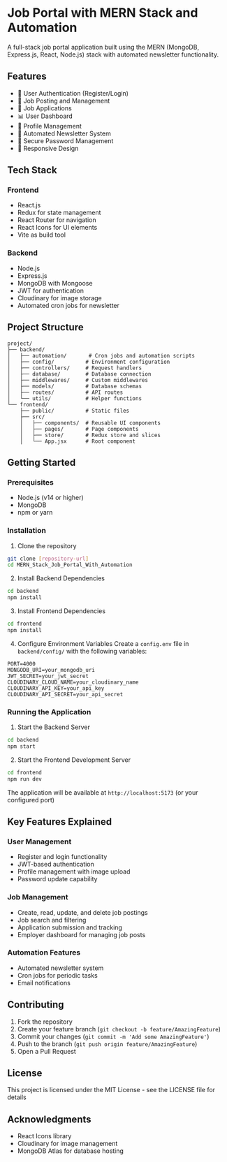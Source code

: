 # Job Portal with MERN Stack and Automation

A full-stack job portal application built using the MERN (MongoDB, Express.js, React, Node.js) stack with automated newsletter functionality.

## Features

- 👥 User Authentication (Register/Login)
- 👔 Job Posting and Management
- 📝 Job Applications
- 📊 User Dashboard
- 🔄 Profile Management
- 📨 Automated Newsletter System
- 🔐 Secure Password Management
- 📱 Responsive Design

## Tech Stack

### Frontend
- React.js
- Redux for state management
- React Router for navigation
- React Icons for UI elements
- Vite as build tool

### Backend
- Node.js
- Express.js
- MongoDB with Mongoose
- JWT for authentication
- Cloudinary for image storage
- Automated cron jobs for newsletter

## Project Structure

```
project/
├── backend/
│   ├── automation/       # Cron jobs and automation scripts
│   ├── config/          # Environment configuration
│   ├── controllers/     # Request handlers
│   ├── database/        # Database connection
│   ├── middlewares/     # Custom middlewares
│   ├── models/          # Database schemas
│   ├── routes/          # API routes
│   └── utils/           # Helper functions
└── frontend/
    ├── public/          # Static files
    ├── src/
    │   ├── components/  # Reusable UI components
    │   ├── pages/       # Page components
    │   ├── store/       # Redux store and slices
    │   └── App.jsx      # Root component
```

## Getting Started

### Prerequisites
- Node.js (v14 or higher)
- MongoDB
- npm or yarn

### Installation

1. Clone the repository
```bash
git clone [repository-url]
cd MERN_Stack_Job_Portal_With_Automation
```

2. Install Backend Dependencies
```bash
cd backend
npm install
```

3. Install Frontend Dependencies
```bash
cd frontend
npm install
```

4. Configure Environment Variables
Create a `config.env` file in `backend/config/` with the following variables:
```env
PORT=4000
MONGODB_URI=your_mongodb_uri
JWT_SECRET=your_jwt_secret
CLOUDINARY_CLOUD_NAME=your_cloudinary_name
CLOUDINARY_API_KEY=your_api_key
CLOUDINARY_API_SECRET=your_api_secret
```

### Running the Application

1. Start the Backend Server
```bash
cd backend
npm start
```

2. Start the Frontend Development Server
```bash
cd frontend
npm run dev
```

The application will be available at `http://localhost:5173` (or your configured port)

## Key Features Explained

### User Management
- Register and login functionality
- JWT-based authentication
- Profile management with image upload
- Password update capability

### Job Management
- Create, read, update, and delete job postings
- Job search and filtering
- Application submission and tracking
- Employer dashboard for managing job posts

### Automation Features
- Automated newsletter system
- Cron jobs for periodic tasks
- Email notifications

## Contributing

1. Fork the repository
2. Create your feature branch (`git checkout -b feature/AmazingFeature`)
3. Commit your changes (`git commit -m 'Add some AmazingFeature'`)
4. Push to the branch (`git push origin feature/AmazingFeature`)
5. Open a Pull Request

## License

This project is licensed under the MIT License - see the LICENSE file for details

## Acknowledgments

- React Icons library
- Cloudinary for image management
- MongoDB Atlas for database hosting